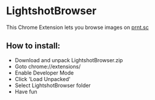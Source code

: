 # LightshotBrowser
This Chrome Extension lets you browse images on <a href="http://www.prnt.sc">prnt.sc</a>

<H2>How to install:</H2>

<ul>
  <li>Download and unpack LightshotBrowser.zip</li>
  <li>Goto chrome://extensions/</li>
  <li>Enable Developer Mode</li>
  <li>Click 'Load Unpacked'</li>
  <li>Select LightshotBrowser folder</li>
  <li>Have fun</li>
</ul>
  
